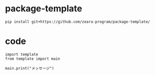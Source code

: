 # package-template
```pip install git+https://github.com/zeara-program/package-template/```
# code
```
import template
from template import main

main.print("メッセージ")

```
